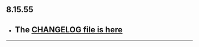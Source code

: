 ## 8.15.55

- ## The [CHANGELOG file is here](https://flutter-sound.canardoux.xyz/changelog.html)

-----------------------------------------------------------------------------------------------------------------------------------
